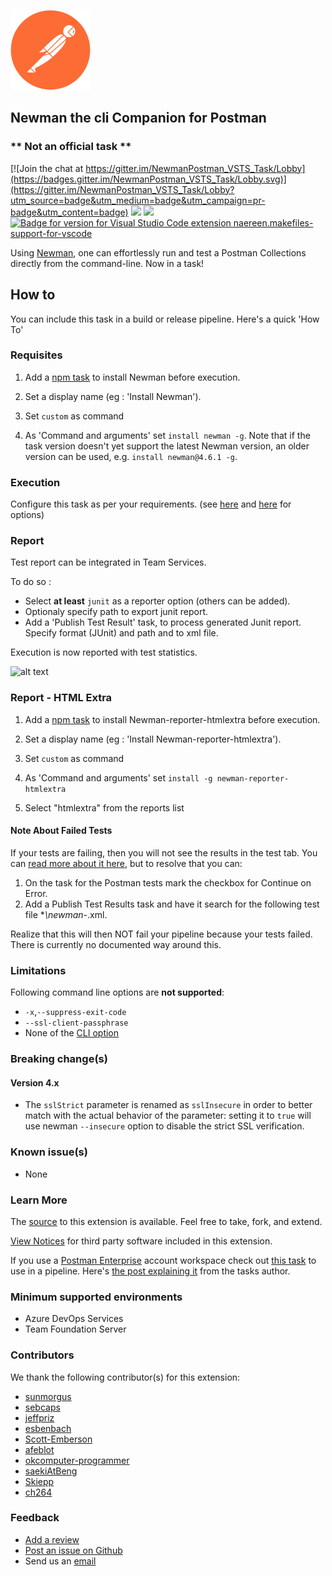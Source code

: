 ![](https://github.com/carlowahlstedt/NewmanPostman_VSTS_Task/blob/master/static/images/logo.png?raw=true)

## Newman the cli Companion for Postman

### ** Not an official task **

[![Join the chat at https://gitter.im/NewmanPostman_VSTS_Task/Lobby](https://badges.gitter.im/NewmanPostman_VSTS_Task/Lobby.svg)](https://gitter.im/NewmanPostman_VSTS_Task/Lobby?utm_source=badge&utm_medium=badge&utm_campaign=pr-badge&utm_content=badge)
![](https://carlo.visualstudio.com/_apis/public/build/definitions/2a4da4b3-df80-44fa-b40f-1f86827ea145/11/badge)
![](https://carlo.vsrm.visualstudio.com/_apis/public/Release/badge/2a4da4b3-df80-44fa-b40f-1f86827ea145/1/1)
[![Badge for version for Visual Studio Code extension naereen.makefiles-support-for-vscode](https://vsmarketplacebadge.apphb.com/version/carlowahlstedt.NewmanPostman.svg)](https://marketplace.visualstudio.com/items?itemName=carlowahlstedt.NewmanPostman)

Using [Newman](https://learning.postman.com/docs/running-collections/using-newman-cli/command-line-integration-with-newman/), one can effortlessly run and test a Postman Collections directly from the command-line. Now in a task!

## How to

You can include this task in a build or release pipeline. Here's a quick 'How To'

### Requisites

1. Add a [npm task](https://docs.microsoft.com/fr-fr/vsts/build-release/tasks/package/npm) to install Newman before execution.

1. Set a display name (eg : 'Install Newman').

1. Set `custom` as command

1. As 'Command and arguments' set `install newman -g`. Note that if the task version doesn't yet support the latest Newman version, an older version can be used, e.g. `install newman@4.6.1 -g`.

### Execution

Configure this task as per your requirements. (see [here](https://github.com/postmanlabs/newman#command-line-options) and [here](#Limitations) for options)

### Report

Test report can be integrated in Team Services.

To do so :

- Select **at least** `junit` as a reporter option (others can be added).
- Optionaly specify path to export junit report.
- Add a 'Publish Test Result' task, to process generated Junit report. Specify format (JUnit) and path and to xml file.

Execution is now reported with test statistics.

![alt text](https://github.com/carlowahlstedt/NewmanPostman_VSTS_Task/blob/master/static/images/testresult.png?raw=true "Test result")

### Report - HTML Extra

1. Add a [npm task](https://docs.microsoft.com/fr-fr/vsts/build-release/tasks/package/npm) to install Newman-reporter-htmlextra before execution.

1. Set a display name (eg : 'Install Newman-reporter-htmlextra').

1. Set `custom` as command

1. As 'Command and arguments' set `install -g newman-reporter-htmlextra`

1. Select "htmlextra" from the reports list

#### Note About Failed Tests

If your tests are failing, then you will not see the results in the test tab. You can [read more about it here](https://github.com/carlowahlstedt/NewmanPostman_VSTS_Task/issues/10#issuecomment-373421482), but to resolve that you can:

1. On the task for the Postman tests mark the checkbox for Continue on Error.
2. Add a Publish Test Results task and have it search for the following test file \*_\newman-_.xml.

Realize that this will then NOT fail your pipeline because your tests failed. There is currently no documented way around this.

### Limitations

Following command line options are **not supported**:

- `-x`,`--suppress-exit-code`
- `--ssl-client-passphrase`
- None of the [CLI option](https://github.com/postmanlabs/newman#cli-reporter-options)

### Breaking change(s)

#### Version 4.x

- The `sslStrict` parameter is renamed as `sslInsecure` in order to better match with the actual behavior of the parameter: setting it to `true` will use newman `--insecure` option to disable the strict SSL verification.

### Known issue(s)

- None

### Learn More

The [source](https://github.com/carlowahlstedt/NewmanPostman_VSTS_Task/) to this extension is available. Feel free to take, fork, and extend.

[View Notices](https://github.com/carlowahlstedt/NewmanPostman_VSTS_Task/blob/master/ThirdPartyNotices.txt) for third party software included in this extension.

If you use a [Postman Enterprise](https://www.postman.com/postman-enterprise/) account workspace check out [this task](https://marketplace.visualstudio.com/items?itemName=OneLuckiDev.getPostmanJSON) to use in a pipeline. Here's [the post explaining it](http://blog.oneluckidev.com/post/using-postman-and-newman-in-your-azure-devops-pipeline) from the tasks author.

### Minimum supported environments

- Azure DevOps Services
- Team Foundation Server

### Contributors

We thank the following contributor(s) for this extension:

- [sunmorgus](https://github.com/sunmorgus)
- [sebcaps](https://github.com/sebcaps)
- [jeffpriz](https://github.com/jeffpriz)
- [esbenbach](https://github.com/esbenbach)
- [Scott-Emberson](https://github.com/Scott-Emberson)
- [afeblot](https://github.com/afeblot)
- [okcomputer-programmer](https://github.com/okcomputer-programmer)
- [saekiAtBeng](https://github.com/saekiAtBeng)
- [Skiepp](https://github.com/Skiepp)
- [ch264](https://github.com/ch264)

### Feedback

- [Add a review](https://marketplace.visualstudio.com/items?itemName=carlowahlstedt.NewmanPostman#review-details)
- [Post an issue on Github](https://github.com/carlowahlstedt/NewmanPostman_VSTS_Task/issues/new)
- Send us an [email](mailto:carlowahlstedt@gmail.com)
